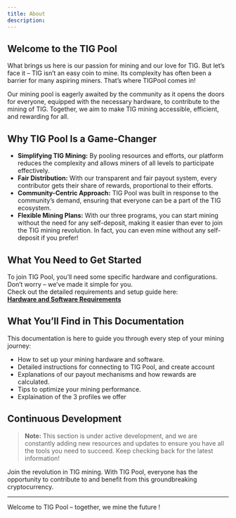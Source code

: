 ```yaml
---
title: About
description: 
---
```


## Welcome to the TIG Pool 


What brings us here is our passion for mining and our love for TIG. But let’s face it – TIG isn’t an easy coin to mine. Its complexity has often been a barrier for many aspiring miners. That’s where TIGPool comes in!  

Our mining pool is eagerly awaited by the community as it opens the doors for everyone, equipped with the necessary hardware, to contribute to the mining of TIG. Together, we aim to make TIG mining accessible, efficient, and rewarding for all.

## Why TIG Pool Is a Game-Changer

- **Simplifying TIG Mining:** By pooling resources and efforts, our platform reduces the complexity and allows miners of all levels to participate effectively.
- **Fair Distribution:** With our transparent and fair payout system, every contributor gets their share of rewards, proportional to their efforts.
- **Community-Centric Approach:** TIG Pool was built in response to the community’s demand, ensuring that everyone can be a part of the TIG ecosystem.
- **Flexible Mining Plans:** With our three programs, you can start mining without the need for any self-deposit, making it easier than ever to join the TIG mining revolution. In fact, you can even mine without any self-deposit if you prefer!



## What You Need to Get Started

To join TIG Pool, you’ll need some specific hardware and configurations. Don’t worry – we’ve made it simple for you.  
Check out the detailed requirements and setup guide here:  
[**Hardware and Software Requirements**](#)

## What You’ll Find in This Documentation

This documentation is here to guide you through every step of your mining journey:
- How to set up your mining hardware and software.
- Detailed instructions for connecting to TIG Pool, and create account 
- Explanations of our payout mechanisms and how rewards are calculated.
- Tips to optimize your mining performance.
- Explaination of the 3 profiles we offer 

## Continuous Development

> **Note:** This section is under active development, and we are constantly adding new resources and updates to ensure you have all the tools you need to succeed. Keep checking back for the latest information!

Join the revolution in TIG mining. With TIG Pool, everyone has the opportunity to contribute to and benefit from this groundbreaking cryptocurrency.

---

Welcome to TIG Pool – together, we mine the future !
